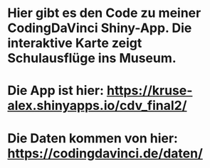 # Hier gibt es den Code zu meiner CodingDaVinci Shiny-App. Die interaktive Karte zeigt Schulausflüge ins Museum.
# Die App ist hier: https://kruse-alex.shinyapps.io/cdv_final2/
# Die Daten kommen von hier: https://codingdavinci.de/daten/
